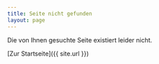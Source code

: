 ```yaml
---
title: Seite nicht gefunden
layout: page
---
```


Die von Ihnen gesuchte Seite existiert leider nicht.

[Zur Startseite]({{ site.url }})
